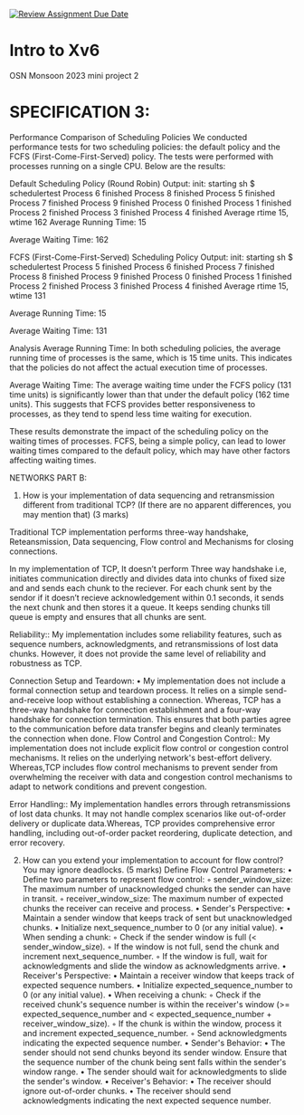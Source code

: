 [![Review Assignment Due Date](https://classroom.github.com/assets/deadline-readme-button-24ddc0f5d75046c5622901739e7c5dd533143b0c8e959d652212380cedb1ea36.svg)](https://classroom.github.com/a/DLipn7os)
# Intro to Xv6
OSN Monsoon 2023 mini project 2

# SPECIFICATION 3:
Performance Comparison of Scheduling Policies
We conducted performance tests for two scheduling policies: the default policy and the FCFS (First-Come-First-Served) policy. The tests were performed with processes running on a single CPU. Below are the results:

Default Scheduling Policy (Round Robin)
Output:
        init: starting sh
        $ schedulertest
        Process 6 finished
        Process 8 finished
        Process 5 finished
        Process 7 finished
        Process 9 finished
        Process 0 finished
        Process 1 finished
        Process 2 finished
        Process 3 finished
        Process 4 finished
        Average rtime 15,  wtime 162
Average Running Time: 15

Average Waiting Time: 162

FCFS (First-Come-First-Served) Scheduling Policy
    Output:
        init: starting sh
        $ schedulertest
        Process 5 finished
        Process 6 finished
        Process 7 finished
        Process 8 finished
        Process 9 finished
        Process 0 finished
        Process 1 finished
        Process 2 finished
        Process 3 finished
        Process 4 finished
        Average rtime 15,  wtime 131

Average Running Time: 15

Average Waiting Time: 131

Analysis
Average Running Time: In both scheduling policies, the average running time of processes is the same, which is 15 time units. This indicates that the policies do not affect the actual execution time of processes.

Average Waiting Time: The average waiting time under the FCFS policy (131 time units) is significantly lower than that under the default policy (162 time units). This suggests that FCFS provides better responsiveness to processes, as they tend to spend less time waiting for execution.

These results demonstrate the impact of the scheduling policy on the waiting times of processes. FCFS, being a simple policy, can lead to lower waiting times compared to the default policy, which may have other factors affecting waiting times.



NETWORKS PART B:

1) How is your implementation of data sequencing and retransmission different from traditional TCP? (If there are no apparent differences, you may mention that) (3 marks)

Traditional TCP implementation performs three-way handshake, Reteansmission, Data sequencing, Flow control and Mechanisms for closing connections.

In my implementation of TCP, It doesn’t perform Three way handshake i.e, initiates communication directly and divides data into chunks of fixed size and and sends each chunk to the reciever. 
For each chunk sent by the sendor if it doesn’t recieve acknowledgement within 0.1 seconds, it sends the next chunk and  then stores it a queue.
It keeps sending chunks till queue is empty and ensures that all chunks are sent.

Reliability::
My implementation includes some reliability features, such as sequence numbers, acknowledgments, and retransmissions of lost data chunks. However, it does not provide the same level of reliability and robustness as TCP.

Connection Setup and Teardown:
    • My implementation does not include a formal connection setup and teardown process. It relies on a simple send-and-receive loop without establishing a connection. Whereas, TCP has a three-way handshake for connection establishment and a four-way handshake for connection termination. This ensures that both parties agree to the communication before data transfer begins and cleanly terminates the connection when done.
Flow Control and Congestion Control::
	My implementation does not include explicit flow control or congestion control mechanisms. It relies on the underlying network's best-effort delivery. Whereas,TCP includes flow control mechanisms to prevent sender from overwhelming the receiver with data and congestion control mechanisms to adapt to network conditions and prevent congestion.


Error Handling::
	My implementation handles errors through retransmissions of lost data chunks. It may not handle complex scenarios like out-of-order delivery or duplicate data.Whereas, TCP provides comprehensive error handling, including out-of-order packet reordering, duplicate detection, and error recovery.

2) How can you extend your implementation to account for flow control? You may ignore deadlocks. (5 marks)
Define Flow Control Parameters:
    • Define two parameters to represent flow control:
        ◦ sender_window_size: The maximum number of unacknowledged chunks the sender can have in transit.
        ◦ receiver_window_size: The maximum number of expected chunks the receiver can receive and process.
    • Sender's Perspective:
    • Maintain a sender window that keeps track of sent but unacknowledged chunks.
    • Initialize next_sequence_number to 0 (or any initial value).
    • When sending a chunk:
        ◦ Check if the sender window is full (< sender_window_size).
        ◦ If the window is not full, send the chunk and increment next_sequence_number.
        ◦ If the window is full, wait for acknowledgments and slide the window as acknowledgments arrive.
    • Receiver's Perspective:
    • Maintain a receiver window that keeps track of expected sequence numbers.
    • Initialize expected_sequence_number to 0 (or any initial value).
    • When receiving a chunk:
        ◦ Check if the received chunk's sequence number is within the receiver's window (>= expected_sequence_number and < expected_sequence_number + receiver_window_size).
        ◦ If the chunk is within the window, process it and increment expected_sequence_number.
        ◦ Send acknowledgments indicating the expected sequence number.
    • Sender's Behavior:
    • The sender should not send chunks beyond its sender window. Ensure that the sequence number of the chunk being sent falls within the sender's window range.
    • The sender should wait for acknowledgments to slide the sender's window.
    • Receiver's Behavior:
    • The receiver should ignore out-of-order chunks.
    • The receiver should send acknowledgments indicating the next expected sequence number.



